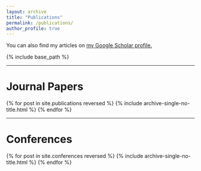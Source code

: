 ```yaml
---
layout: archive
title: "Publications"
permalink: /publications/
author_profile: true
---
```


You can also find my articles on <u><a href="{{author.googlescholar}}">my Google Scholar profile</a>.</u>

{% include base_path %}

---
# Journal Papers

{% for post in site.publications reversed %}
  {% include archive-single-no-title.html %}
{% endfor %}

---
# Conferences

{% for post in site.conferences reversed %}
  {% include archive-single-no-title.html %}
{% endfor %}
